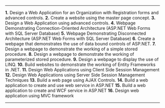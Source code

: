 
---

**1.** Design a Web Application for an Organization with Registration forms and advanced controls.
**2.** Create a website using the master page concept.
**3.** Design a Web Application using advanced controls.
**4.** Webpage Demonstrating Connection-Oriented Architecture (ASP.NET Web Forms with SQL Server Database)
**5.** Webpage Demonstrating Disconnected Architecture (ASP.NET Web Forms with SQL Server Database)
**6.** Create a webpage that demonstrates the use of data bound controls of ASP.NET.
**7.** Design a webpage to demonstrate the working of a simple stored procedure.
**8.** Design a webpage to demonstrate the working of parameterized stored procedure.
**9.** Design a webpage to display the use of LINQ.
**10.** Build websites to demonstrate the working of Entity Frameworks in .NET.
**11.** Design Web Applications using Client Side Session Management
**12.** Design Web Applications using Server Side Session Management Techniques
**13.** Build a web page using AJAX Controls.
**14.** Build a web application to create and use web service in ASP.NET
**15.** Build a web application to create and WCF service in ASP.NET
**16.** Design web application using MVC framework

---

